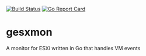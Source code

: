 [![Build Status](https://travis-ci.org/pdellaert/gesxmon.svg?branch=master)](https://travis-ci.org/pdellaert/gesxmon)
[![Go Report Card](https://goreportcard.com/badge/github.com/pdellaert/gesxmon)](https://goreportcard.com/report/github.com/pdellaert/gesxmon)

# gesxmon
A monitor for ESXi written in Go that handles VM events
